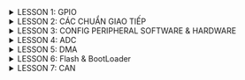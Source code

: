 <details><summary>LESSON 1: GPIO</summary>
</p>
  
### Để cấu hình cho ngoại vi GPIO ta follow theo các bước sau: ###
  
  ![image](https://github.com/NguyenNgocQuyen29/Embedded-System/assets/124705679/8b64ddcf-fd3c-4214-b78c-0e90d7be0214)
     
 - **Cấp xung clock cho ngoại vi**: ta nhìn vào diagram của con vi điều khiển ta thấy sử dụng API được cấp sẵn cho từng bus, các ngoại vi trên bus được cấp xung thông qua việc truyền thông số vào các API.
     
      ![image](https://github.com/NguyenNgocQuyen29/Embedded-System/assets/124705679/011fe33b-f1ee-42d7-83c3-b939150eb278)

    - Ví dụ: nếu bạn muốn sử dụng chân PA2 thì bạn phải cấp xung cho GPIO, muốn cấp xung cho GPIO thì phải cấp xung cho bus mà GPIO treo lên là APB2.
    - Trong VDK STM32 thì thanh ghi dùng để cấp clock là thanh ghi **RCC**
    - Mình sử dụng thư viện chuẩn, cú pháp để cấp/không cấp clock cho một ngoại vi là: **RCC_@PeriphClockCmd(A, B)** , với @ là tên bus mà mình muốn cấp clock(AHB, APB1, APB2), A là ngoại vi mà mình muốn cấp
 clock(RCC_APB2Periph_GPIOC,....), B là cho phép cấp/không cấp (ENABLE,...).
- **Cấu hình GPIO**: GPIO có các tham số đó là pin, mode, speed.
  - Pin: là chân mà bạn muốn dùng( 0->15)
  - Mode: loại chức năng mà bạn muốn dùng, 2 chức năng cơ bản nhất của GPIO chính là Input và Output. Cú pháp để dùng: **GPIO_Mode_Out_PP** //push-
    
    👀👀Input:(đầu vào) có nhiều loại ví dụ như **floating, input_pullup, input_pulldown**
       - floating : tín hiệu trên chân GPIO mặc định ở trạng thái không xác định thường phụ thuộc vào nguồn ở bên 
       - input_pullup: dùng điện trở kéo lên nguồn, trạng thái mặc định là 1.
       - input_pulldown: dùng điện trở kéo xuống đất, trạng thái mặc định là 0.
         
    *Để hiểu rõ hơn thì nôn na là: ví dụ bạn có 1 nút nhấn đi, bạn để trạng thái mặc định là 1(tức là chưa làm gì thì trạng thái nó là 1), khi tác động trạng thái nó là 0. Lúc đó bạn thiết kế bài toán
là nhấn nút led sẽ sáng thì làm sao nó biết được là bạn nhấn nút? thì lúc đó nếu nó nhận được tín hiệu 0(tức là có sự thay đổi trạng thái từ 0 về 1) thì nó sẽ thực hiện lệnh bật đèn.*

    👀👀Output: ở ví dụ trên thì nút nhấn là input và led là output, output có 2 loại đó là opendrain và push-pull(pull-up & pull-down).
       - open drain: Khi sử dụng mode Push-pull thì trong đó nó cấu hình sẵn một điện trở rồi(kéo lên hoặc kéo xuống) nhưng ở I2C nó đã có sẵn điện trở kéo lên rồi, nên dùng OD để không cần điện trở kéo cho vi điều khiển nữa. Tại vì mình đã có điện trở kéo lên rồi giờ config thêm nó sẽ gây xung đột 
         
       - push pull: cũng có 2 chế độ **pull-up & pull-down** giống ở phía trên.
         
    *Khi nào dùng opendrain và khi nào dùng push-pull? Khi bạn muốn on/off,pwm thì dùng push. Còn opendrain chưa dùng nên chưa biết , nào biết update sau 😊*

  - Speed: tốc độ đáp ứng thì tùy mình thôi.
    
  **Vấn đề đặt ra ở đây là? trong một chương trình mình muốn dùng 1 lúc nhiều chân đi chẳng lẻ lần nào mình cũng gọi các tham số ra , như thế sẽ rất chi là mệt, nên để tối ưu thì mình sẽ tạo 1 struct mà nó
    có cùng tính chất như:mode, pin, speed. Trong thư viện chuẩn, struct đó có tên là** GPIO_InitTypeDef. Struct là một kiểu dữ liệu nên mình sẽ khai báo 1 biến và dùng biến đó trỏ tới các tham số trong struct. Các cấuhình sẽ lưu giá trị vào biến đó.
Vậy là đã cấu hình cho 1 chân đã xong, và mình sẽ truyền 2 tham số đó là **tên GPIO**:GPIO cần dùng và **cấu hình mình vừa mới config**: con trỏ tới biến đó.

</p>

</details>


<details><summary>LESSON 2: CÁC CHUẨN GIAO TIẾP</summary>
<p>
  
### 1.Truyền nhận dữ liệu ##
Việc truyền nhận dữ liệu thực chất là việc truyền nhận các tín hiệu điện áp biểu diễn cho các bit, điện áp được truyền nhận trên các chân của Vi điều khiển. 

![image](https://github.com/NguyenNgocQuyen29/Embedded-System/assets/124705679/835ae92d-4018-4b5d-a82c-ed16c9e2bf43)
**Câu hỏi được đặt ra ở đây là :ví dụ 2 bit liền kề nó có cùng mức điện áp thì làm sao MCU nhận biết được đó là 2 bit?** => Đó là lí do tại sao có các kiểu giao tiếp sau đây.
### 2.SPI - Serial Peripheral Interface ##
SPI 
  >- Là chuẩn giao tiếp nối tiếp(các bit sẽ được truyền đi lần lượt) đồng bộ.
  >- Hoạt động ở chế độ song công(ở cùng thời điểm có thể vừa truyền vừa nhận).
  >- Sử dụng 4 dây.
![image](https://github.com/NguyenNgocQuyen29/Embedded-System/assets/124705679/6fcc1cb1-7746-4101-94ba-497b05fcc2a8)

>- SCK: Serial Clock. Thiết bị tạo clock là master và cung cấp clock cho slave. Sở dỉ là giao tiếp đồng bộ vì kiểu master và slave có chung 1 dây SCK để điều khiển truyền hay nhận của 2 thiết bị.
>- MOSI: Master Out Slave In . Tín hiệu tạo bởi master và Slave nhận tín hiệu.
>- MISO: Master In Slave Out. Tín hiệu tạo bởi Slave và Master nhận tín hiệu
>- SS: Select Slave. Chọn thiết bị Slave để giao tiếp. Để chọn được thì *Master kéo đường SS tương ứng xuống mức 0(bình thường SS ở mức 1)*.
*Giao tiếp bằng chân chọn chip*
Quá trình truyền nhận SPI:
 ![image](https://github.com/NguyenNgocQuyen29/Embedded-System/assets/124705679/d4ed44ed-206e-4517-93eb-ea22abf7cb8d)

![image](https://github.com/NguyenNgocQuyen29/Embedded-System/assets/124705679/bafed7bc-b5ab-4869-968b-a773cd95aaa6)

    - Bắt đầu truyền nhận master sẽ kéo chân CS của slave xuống 0 để báo hiệu quá trình truyền nhận.
    - Clock sẽ được cấp bởi master ,mỗi xung clock thì Master sẽ truyền 1 bit cho slave và slave cũng truyền 1bit cho master.
    - Các thanh ghi cập nhật giá trị truyền nhận và dịch 1 bit.
    - truyền cho tới khi hết 8 bit.

Các mode của SPI: trạng thái các xung Clock được xác định dựa vào CPOL và CPHA"
- CPOL:
   + Bằng 0 thì lúc mặc định là 0. Muốn tạo ra clock để báo hiệu truyền nhận thì ta kéo nó từ 0 lên 1 rồi về 0 là tạo ra 1 xung clock để truyền nhận 1 bit
   + Bằng 1 thì lúc mặc định là 1. Muốn tạo ra clock để báo hiệu truyềnn nhận thì ta kéo nó từ 1 xuống 0 rồi về 1 là tạo ra 1 xung clock để truyền nhận 1 bit.
- CPHA:
   + Bằng 0: tức là mình đưa bit vào trước mới cấp clock.
   + Bằng 1: tức là mình cấp clock rồi mới đưa bit vào.

### 3.I2C - Inter-Integrated Circuit ##
I2C:
![image](https://github.com/NguyenNgocQuyen29/Embedded-System/assets/124705679/d6784c65-8f3b-4f47-adcc-47d9da5e31e0)

  >- Hoạt động ở chế độ bán song công(tức là tại một thời điểm thì nó chỉ có thể truyền hoặc nhận, nếu muốn nhận phải đợi truyền xong).
  >- Sử dụng 2 dây: SCL, SDA, 2 dây này được gắn vào điện trở kéo lên nguồn.
***Bán song công vì: nó chỉ có 2 dây 1 là SCL(clock) và 1 dây là SDA để truyền, chỉ có 1 dây nên không thể 1 lúc mà vừa truyền vừa nhận dữ liệu được.****
- I2C nó không truyền theo từng bit giống như SPI mà nó sẽ truyền theo từng frame
- I2C giao tiếp bằng địa chỉ
Data frame của I2C:

![image](https://github.com/NguyenNgocQuyen29/Embedded-System/assets/124705679/a13d7528-9d93-4dbd-8c29-2b970a5d46a6)

  >- Đầu tiên phải có start condition( SDA kéo xuống mức 0 trước SCL để tạo ra tín hiệu, bình thường 2 dây này ở mức 1 tại vì nó được gắn vào điện trở kéo lên nguồn).
  >- Tiếp theo là 7 or 10 bit địa chỉ(tùy thuộc vào chip) và ***1 bit R/W***.
  >- Phải gửi địa chỉ vì nó cùng 1 lúc truyền nhận nhiều thiết bị, để phân biệt chúng thì mỗi con phải có 1 địa chỉ, khi nó truyền bit địa chỉ thì tất cả sẽ được nhận m, thiết bị nào ứng với địa chỉ đó thì sẽ biết là sắp có quá trình truyền/nhận. Còn bit R/W để nó nói với slave tương ứng với địa chỉ đó là nó sẽ truyền hay đọc dữ liệu(0:Read là master sẽ đọc được trạng thái của Slave, 1.Write:master viết data cho slave).
 
Ví dụ:
![image](https://github.com/NguyenNgocQuyen29/Embedded-System/assets/124705679/81902655-4b05-4d0c-8f14-77b57f254d18)

Ở ví dụ này Master truyền đi *0b10101111* tức là 7 bit địa chỉ và 1 bit W(1). Khi truyèn đến tất cẩ slave, nó readSDA ghi vào 1 thanh ghi, lấy thanh ghi đó >> 1(bỏ biến R/W ra) sau đó ^ với address của mỗi con
Nếu kết quả là 0 thì tức là địa chỉ của slave đó và thực hiện việc truyền data. (chú ý: 2 số giống nhau ^ sẽ bằng 0, còn khác nhau thì bằng 1).

  >- Bit cuối cùng là ACK để slave báo hiệu cho Master biết là slave đã nhận tín hiệu(báo hiệu bằng cách kéo đường SDA xuống ).
![image](https://github.com/NguyenNgocQuyen29/Embedded-System/assets/124705679/df9f5768-cf91-4a9e-ad48-14924c5a729e)

Nếu mà Slave đã nhận data rồi thì phải truyền lại 1 bit gọi là ACK(=0) bit này truyền lên SDA, lúc này Master thành input để đọc giá trị slave gửi tới(bit ACK), nếu mà Master đọc giá trị của SDA là 1 thì là truyền thất bại, phải tryền cái khác hoặc gửi lại. Tóm lại là mỗi lần truyền 8bit thì Master đổi chức năng thành input để đọc xem slave đã nhận được hay chưa.

  >- Sau khi thực hiện xong quá trình truyền nhận thì kết thúc phải có **stop condition** SCL kéo lên 1 trước.

![image](https://github.com/NguyenNgocQuyen29/Embedded-System/assets/124705679/aa2d8985-ea32-4e7a-9154-3e4defbd5f23)


**Note: Giao tiếp đồng bộ là giữa các thiết bị truyền nhận có xung clock, còn không có thì là giao tiếp bất đồng bộ, UART là một ví dụ**


### 3.UART - Universal Asynchronous Receiver-Transmitter ##
Không giống như SPI,I2C có thể thực hiện một lúc nhiều thiết bị, còn UART chỉ 2 thiết bị với nhau(giao tiếp 1 - 1)
Tại vì bất đồng bộ nên để 2 chủ thể có thể biết mà tương tác với nhau thì dựa vào **baudrate**. Khác baudrate vẫn truyền được nhưng dư liệu truyền, nhận sẽ bị sai.
UART :
>- Bất đồng bộ.
>- 2 dây TX,RX
>- Hoạt động song công.

Truyền theo frame gồm 8 bit
![image](https://github.com/NguyenNgocQuyen29/Embedded-System/assets/124705679/c1e16ab0-4776-4897-8865-eb6f9cd1dcbc)

- Để bắt đầu truyền nhận khi có Start Bit(kéo TX từ 1->0).
- 5 đến 9 bit dữ liệu.
- 0 to 1 Parity bit (bit chẵn lẻ).
   + Bit chẵn lẻ kiểm tra xem dữ liệu nhận đúng hay chưa.
   + Quy luật chẵn: nếu tổng số bit 1 là số chẵn thì bit đó là 0, còn quy luật lẻ là nếu tổng sốt bit lẻ là số chẵn thì thêm số 1.
- 1 hoặc 2 stop bit(kéo chân Rx lên 1).

***So sánh UART, SPI, I2C***

![144962711_249915713337702_340587713684986630_n](https://github.com/NguyenNgocQuyen29/Embedded-System/assets/124705679/bda29e02-1576-4909-9c86-33fc4b3c336b)

</p>

</details>

<details><summary>LESSON 3: CONFIG PERIPHERAL SOFTWARE & HARDWARE</summary>
</p>

## a. I2C SOFTWARE (GPIO)
Các bước để thực hiện I2C software

![image](https://github.com/NguyenNgocQuyen29/Embedded-System/assets/124705679/66ad7dc7-24b9-4da4-8677-72acd0979ef0)

*Hàm truyền*:

![image](https://github.com/NguyenNgocQuyen29/Embedded-System/assets/124705679/ef56abe0-268d-44cb-a07a-14d6b4c10cee)


        #include "stm32f10x_gpio.h"             // Device:StdPeriph Drivers:GPIO
        #include "stm32f10x_rcc.h"              // Device:StdPeriph Drivers:RCC
        #include "stm32f10x_tim.h"              // Device:StdPeriph Drivers:TIM
        
        #define I2C_SCL    GPIO_Pin_6
        #define I2C_SDA    GPIO_Pin_7
        
        #define I2C_GPIO   GPIOB
        
        
        
        #define WRITE_SDA_0       GPIO_ResetBits(I2C_GPIO,I2C_SDA)
        #define WRITE_SDA_1       GPIO_SetBits(I2C_GPIO,I2C_SDA)
        #define WRITE_SCL_0       GPIO_ResetBits(I2C_GPIO,I2C_SCL)
        #define WRITE_SCL_1       GPIO_SetBits(I2C_GPIO,I2C_SCL)
        #define READ_SDA_VAL      GPIO_ReadInputDataBit(I2C_GPIO,I2C_SDA)
        
        typedef enum{
          NOT_OK = 0,
          OK
        }status;
        typedef enum{
          NACK = 0,
          ACK
        }ACK_Bit;
        void delay_us(uint32_t delay){
          TIM_SetCounter(TIM2,0);
          while(TIM_GetCounter(TIM2)<delay){}
        }
        /*
        * Function: I2C_Config
        * Description: initial state setting for SDA and SCL is 1
        */
        void I2C_Config(){
              WRITE_SDA_1;
              delay_us(1);
              WRITE_SCL_1;
              delay_us(1);
        }
        /*
        * Function: I2C_Start
        * Description: Start condition is that SCL pin is pulled down to 0 before SDA pin. To avoid unexpected situations, set both pins to state 1 before Start Condition
        */
        void I2C_Start(){
              //de phong truong hop co nhieu thiet bi truyen voi nhau , lo co truong hop slave dang truyen 0 len duong SDA thi sao nen de mac dinh la 1 
              WRITE_SDA_1;
              delay_us(3);
              WRITE_SCL_1;
              delay_us(3);
              WRITE_SDA_0;
              delay_us(3);
              WRITE_SCL_0;
              delay_us(3);
        }
        void I2C_Stop(){
              WRITE_SDA_0;
              delay_us(3);
              WRITE_SCL_1;
              delay_us(3);
              WRITE_SDA_1;
              delay_us(3);
        }
        void clock(){
          WRITE_SCL_1;
          delay_us(5);
          WRITE_SCL_0;
          delay_us(2);
        }
        status I2C_Write(uint8_t u8Data){
              uint8_t i;
              status stRet;
              for(int i=0; i<8;i++){  //write byte data
                 if(u8Data & 0x80){
                   WRITE_SDA_1;
                 }else{
                   WRITE_SDA_0;
                 }
               delay_us(3);
               clock();
               u8Data <<= 1;
              }
              //sau khi truyen 8 bit thi SDA keo len 1
              WRITE_SDA_1;
              delay_us(3);
              
              //xung thu 9 de gui tin hieu ACK
              //trong luc gui xung thi doc trang thai cua ACK
              WRITE_SCL_1;
              delay_us(3);
              
              if(READ_SDA_VAL){ //dieu kien dung cua ìf la 1
                stRet = NOT_OK;
              }else{
                stRet = OK;
              }
              delay_us(2);
              WRITE_SCL_0;
              delay_us(3);
              
              return stRet;
        }
        uint8_t I2C_Read(ACK_Bit _ACK){
          uint8_t i;
          uint8_t u8Ret = 0x00;
          WRITE_SDA_1;
          delay_us(3);
          //doc tin hieu 8bit dau
          for(i=0;i<8;++i){
            u8Ret <<= 1;
            WRITE_SCL_1;
            delay_us(3);
                if(READ_SDA_VAL){//neu gia tri SDA la 1 thi them 1 vao thanh ghi
                  u8Ret |= 0x01;
                }
                delay_us(2);
                
            WRITE_SCL_0;
            delay_us(5);
          }
          if(_ACK){
             WRITE_SDA_0;
          }else{
             WRITE_SDA_1;		 
          }
          delay_us(3);
          
          WRITE_SCL_1;
          delay_us(5);
          WRITE_SCL_0;
          delay_us(5);
          
          return u8Ret;
        }

## b. I2C HARDWARE - TÍCH HỢP SẴN TRONG VDK
Các bước thực hiện là: Xác định các chân I2C -> Cấu hình GPIO -> Cấu hình I2C

![image](https://github.com/NguyenNgocQuyen29/Embedded-System/assets/124705679/3587dbc2-8f9d-44c2-b0c0-2e17dce2609d)

 - Xác định các chân GPIO

 ![image](https://github.com/NguyenNgocQuyen29/Embedded-System/assets/124705679/848a3a4f-1d9f-46ee-84d8-7d46636e7693)
  
 - Cấu hình GPIO

 ![image](https://github.com/NguyenNgocQuyen29/Embedded-System/assets/124705679/8b621881-23ed-43aa-8226-d01a33b02ba4)

 - Cấu hình I2C

![image](https://github.com/NguyenNgocQuyen29/Embedded-System/assets/124705679/ca7e26ce-7e88-48b9-afff-3d6ed957c639)

- Các hàm truyền nhận:

![image](https://github.com/NguyenNgocQuyen29/Embedded-System/assets/124705679/d28ce59f-5be4-4992-ae69-bd5247062c95)

- Hàm kiểm tra cờ, sự kiện:

![image](https://github.com/NguyenNgocQuyen29/Embedded-System/assets/124705679/97748f79-9365-4795-9331-8e54e54670ba)

## c. UART SOFTWARE (GPIO)


</p>

</details>

<details><summary>LESSON 4: ADC</summary>
</p>

</p>

</details>


<details><summary>LESSON 5: DMA</summary>
</p>

</p>

</details>

<details><summary>LESSON 6: Flash & BootLoader</summary>
</p>

</p>

</details>


<details><summary>LESSON 7: CAN</summary>
</p>

</p>

</details>
   


    
  


